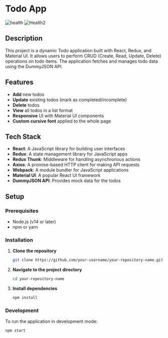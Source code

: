 # Todo App
![health](https://github.com/user-attachments/assets/a3b06df1-0cc6-4d29-931a-155478a99a08)
![Health2](https://github.com/user-attachments/assets/8095c51b-f366-49e0-b4c9-ac5ba0b20212)


## Description

This project is a dynamic Todo application built with React, Redux, and Material UI. It allows users to perform CRUD (Create, Read, Update, Delete) operations on todo items. The application fetches and manages todo data using the DummyJSON API.

## Features

- **Add** new todos
- **Update** existing todos (mark as completed/incomplete)
- **Delete** todos
- **View** all todos in a list format
- **Responsive** UI with Material UI components
- **Custom cursive font** applied to the whole page

## Tech Stack

- **React**: A JavaScript library for building user interfaces
- **Redux**: A state management library for JavaScript apps
- **Redux Thunk**: Middleware for handling asynchronous actions
- **Axios**: A promise-based HTTP client for making API requests
- **Webpack**: A module bundler for JavaScript applications
- **Material UI**: A popular React UI framework
- **DummyJSON API**: Provides mock data for the todos

## Setup

### Prerequisites

- Node.js (v14 or later)
- npm or yarn

### Installation

1. **Clone the repository**

    ```bash
    git clone https://github.com/your-username/your-repository-name.git
    ```

2. **Navigate to the project directory**

    ```bash
    cd your-repository-name
    ```

3. **Install dependencies**

    ```bash
    npm install
    ```

### Development

To run the application in development mode:

```bash
npm start
